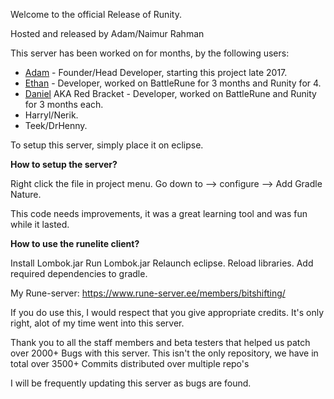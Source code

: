 Welcome to the official Release of Runity.

Hosted and released by Adam/Naimur Rahman

This server has been worked on for months, by the following users:

- [Adam](https://github.com/adamtrinity) - Founder/Head Developer, starting this project late 2017.
- [Ethan](https://github.com/verinia) - Developer, worked on BattleRune for 3 months and Runity for 4.
- [Daniel](https://github.com/dginovker) AKA Red Bracket - Developer, worked on BattleRune and Runity for 3 months each.
- Harryl/Nerik.
- Teek/DrHenny.


To setup this server, simply place it on eclipse.

<b>How to setup the server?</b>

Right click the file in project menu.
Go down to --> configure --> Add Gradle Nature.

This code needs improvements, it was a great learning tool and was fun while it lasted.


<b>How to use the runelite client?</b>

Install Lombok.jar
Run Lombok.jar
Relaunch eclipse.
Reload libraries.
Add required dependencies to gradle.

My Rune-server: https://www.rune-server.ee/members/bitshifting/

If you do use this, I would respect that you give appropriate credits.
It's only right, alot of my time went into this server.

Thank you to all the staff members and beta testers that helped us patch over 2000+ Bugs with this server.
This isn't the only repository, we have in total over 3500+ Commits distributed over multiple repo's



I will be frequently updating this server as bugs are found.
